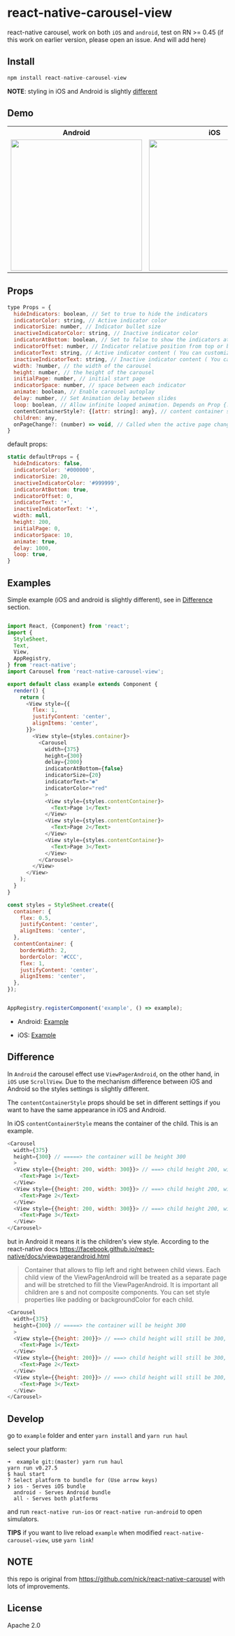 # react-native-carousel-view

react-native carousel, work on both `iOS` and `android`, test on RN >= 0.45 (if this work on earlier version, please open an issue. And will add here)

## Install

```js
npm install react-native-carousel-view
```

**NOTE**: styling in iOS and Android is slightly [different](#difference)

## Demo
<table>
  <tr>
    <th>
      Android
    </th>
    <th>
      iOS
    </th>
  </tr>
  <tr>
    <td>
      <img src="./example/android.gif" width="300" style="float: left;">
    </td>
    <td>
      <img src="./example/ios.gif" width="300" style="float: left;">
    </td>
  <tr>
</table>

## Props

```js
type Props = {
  hideIndicators: boolean, // Set to true to hide the indicators
  indicatorColor: string, // Active indicator color
  indicatorSize: number, // Indicator bullet size
  inactiveIndicatorColor: string, // Inactive indicator color
  indicatorAtBottom: boolean, // Set to false to show the indicators at the top
  indicatorOffset: number, // Indicator relative position from top or bottom
  indicatorText: string, // Active indicator content ( You can customize to use any Unicode character )
  inactiveIndicatorText: string, // Inactive indicator content ( You can customize to use any Unicode character )
  width: ?number, // the width of the carousel
  height: number, // the height of the carousel
  initialPage: number, // initial start page
  indicatorSpace: number, // space between each indicator
  animate: boolean, // Enable carousel autoplay
  delay: number, // Set Animation delay between slides
  loop: boolean, // Allow infinite looped animation. Depends on Prop {...animate} set to true.
  contentContainerStyle?: {[attr: string]: any}, // content container style, in `Android` this will pass to ViewPagerAndroid style props, in `iOS` this will pass to ScrollView contentContainerStyle props.
  children: any,
  onPageChange?: (number) => void, // Called when the active page changes
}
```

default props:

```js
static defaultProps = {
  hideIndicators: false,
  indicatorColor: '#000000',
  indicatorSize: 20,
  inactiveIndicatorColor: '#999999',
  indicatorAtBottom: true,
  indicatorOffset: 0,
  indicatorText: '•',
  inactiveIndicatorText: '•',
  width: null,
  height: 200,
  initialPage: 0,
  indicatorSpace: 10,
  animate: true,
  delay: 1000,
  loop: true,
}
```

## Examples

Simple example (iOS and android is slightly different), see in [Difference](#Difference) section.

```js

import React, {Component} from 'react';
import {
  StyleSheet,
  Text,
  View,
  AppRegistry,
} from 'react-native';
import Carousel from 'react-native-carousel-view';

export default class example extends Component {
  render() {
    return (
      <View style={{
        flex: 1,
        justifyContent: 'center',
        alignItems: 'center',
      }}>
        <View style={styles.container}>
          <Carousel
            width={375}
            height={300}
            delay={2000}
            indicatorAtBottom={false}
            indicatorSize={20}
            indicatorText="✽"
            indicatorColor="red"
            >
            <View style={styles.contentContainer}>
              <Text>Page 1</Text>
            </View>
            <View style={styles.contentContainer}>
              <Text>Page 2</Text>
            </View>
            <View style={styles.contentContainer}>
              <Text>Page 3</Text>
            </View>
          </Carousel>
        </View>
      </View>
    );
  }
}

const styles = StyleSheet.create({
  container: {
    flex: 0.5,
    justifyContent: 'center',
    alignItems: 'center',
  },
  contentContainer: {
    borderWidth: 2,
    borderColor: '#CCC',
    flex: 1,
    justifyContent: 'center',
    alignItems: 'center',
  },
});


AppRegistry.registerComponent('example', () => example);
```

- Android: [Example](./example/index.android.js)

- iOS: [Example](./example/index.ios.js)

## Difference

In `Android` the carousel effect use `ViewPagerAndroid`, on the other hand, in `iOS` use `ScrollView`.  Due to the mechanism difference between iOS and Android so the styles settings is slightly different.

The `contentContainerStyle` props should be set in different settings if you want to have the same appearance in iOS and Android.

In iOS `contentContainerStyle` means the container of the child.
This is an example.

```js
<Carousel
  width={375}
  height={300} // =====> the container will be height 300
  >
  <View style={{height: 200, width: 300}}> // ===> child height 200, width 300. if the children's height and width is not set width and height from Carousel component will set to children.
    <Text>Page 1</Text>
  </View>
  <View style={{height: 200, width: 300}}> // ===> child height 200, width 300
    <Text>Page 2</Text>
  </View>
  <View style={{height: 200, width: 300}}> // ===> child height 200, width 300
    <Text>Page 3</Text>
  </View>
</Carousel>
```

but in Android it means it is the children's 
view style. According to the react-native docs https://facebook.github.io/react-native/docs/viewpagerandroid.html

> Container that allows to flip left and right between child views. Each child view of the ViewPagerAndroid will be treated as a separate page and will be stretched to fill the ViewPagerAndroid.
>It is important all children are <View>s and not composite components. You can set style properties like padding or backgroundColor for each child.

```js
<Carousel
  width={375}
  height={300} // =====> the container will be height 300
  >
  <View style={{height: 200}}> // ===> child height will still be 300, and width will automatically be 375 and can't be changed
    <Text>Page 1</Text>
  </View>
  <View style={{height: 200}}> // ===> child height will still be 300, and width will automatically be 375 and can't be changed
    <Text>Page 2</Text>
  </View>
  <View style={{height: 200}}> // ===> child height will still be 300, and width will automatically be 375 and can't be changed
    <Text>Page 3</Text>
  </View>
</Carousel>
```

## Develop

go to `example` folder and enter `yarn install` and `yarn run haul`

select your platform:

```
➜  example git:(master) yarn run haul
yarn run v0.27.5
$ haul start
? Select platform to bundle for (Use arrow keys)
❯ ios - Serves iOS bundle
  android - Serves Android bundle
  all - Serves both platforms
```

and run `react-native run-ios` or `react-native run-android` to open simulators.

**TIPS** if you want to live reload `example` when modified `react-native-carousel-view`, use `yarn link`!

## NOTE

this repo is original from https://github.com/nick/react-native-carousel with lots of improvements.

## License

Apache 2.0
